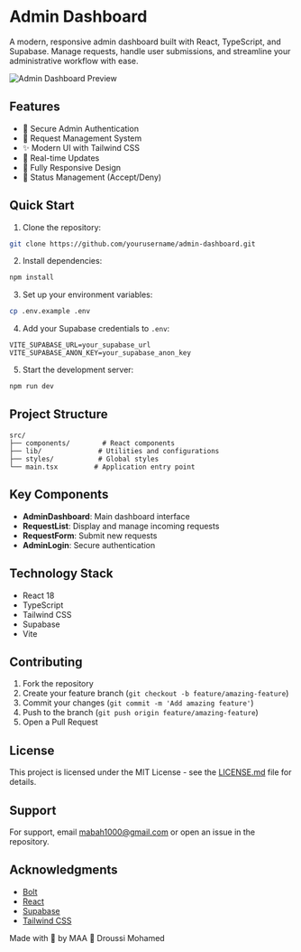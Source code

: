 # Admin Dashboard

A modern, responsive admin dashboard built with React, TypeScript, and Supabase. Manage requests, handle user submissions, and streamline your administrative workflow with ease.

![Admin Dashboard Preview](https://images.unsplash.com/photo-1486312338219-ce68d2c6f44d?ixlib=rb-1.2.1&auto=format&fit=crop&w=1200&q=80)

## Features

- 🔐 Secure Admin Authentication
- 📝 Request Management System
- ✨ Modern UI with Tailwind CSS
- 🚀 Real-time Updates
- 📱 Fully Responsive Design
- 🔄 Status Management (Accept/Deny)

## Quick Start

1. Clone the repository:
```bash
git clone https://github.com/yourusername/admin-dashboard.git
```

2. Install dependencies:
```bash
npm install
```

3. Set up your environment variables:
```bash
cp .env.example .env
```

4. Add your Supabase credentials to `.env`:
```
VITE_SUPABASE_URL=your_supabase_url
VITE_SUPABASE_ANON_KEY=your_supabase_anon_key
```

5. Start the development server:
```bash
npm run dev
```

## Project Structure

```
src/
├── components/        # React components
├── lib/              # Utilities and configurations
├── styles/           # Global styles
└── main.tsx         # Application entry point
```

## Key Components

- **AdminDashboard**: Main dashboard interface
- **RequestList**: Display and manage incoming requests
- **RequestForm**: Submit new requests
- **AdminLogin**: Secure authentication

## Technology Stack

- React 18
- TypeScript
- Tailwind CSS
- Supabase
- Vite

## Contributing

1. Fork the repository
2. Create your feature branch (`git checkout -b feature/amazing-feature`)
3. Commit your changes (`git commit -m 'Add amazing feature'`)
4. Push to the branch (`git push origin feature/amazing-feature`)
5. Open a Pull Request

## License

This project is licensed under the MIT License - see the [LICENSE.md](LICENSE.md) file for details.

## Support

For support, email mabah1000@gmail.com or open an issue in the repository.

## Acknowledgments

- [Bolt](https://bolt.new)
- [React](https://reactjs.org/)
- [Supabase](https://supabase.io/)
- [Tailwind CSS](https://tailwindcss.com/)


Made with 🤍
by MAA  🤝  Droussi Mohamed